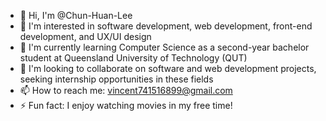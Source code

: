 - 👋 Hi, I'm @Chun-Huan-Lee
- 👀 I'm interested in software development, web development, front-end development, and UX/UI design
- 🌱 I'm currently learning Computer Science as a second-year bachelor student at Queensland University of Technology (QUT)
- 💞️ I'm looking to collaborate on software and web development projects, seeking internship opportunities in these fields
- 📫 How to reach me: vincent741516899@gmail.com
- ⚡ Fun fact: I enjoy watching movies in my free time!
  
<!---
Chun-Huan-Lee/Chun-Huan-Lee is a ✨ special ✨ repository because its `README.md` (this file) appears on your GitHub profile.
You can click the Preview link to take a look at your changes.
--->
